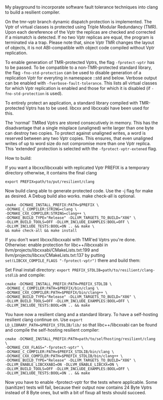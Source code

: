 My playground to incorporate software fault tolerance techniques into clang to
build a resilient compiler.

On the tmr-vptr branch dynamic dispatch protection is implemented. The Vptr of
virtual classes is protected using Triple Modular Redundancy (TMR). Upon each
dereference of the Vptr the replicas are checked and corrected if a mismatch is
detected. If no two Vptr replicas are equal, the program is terminated via a
trap.  Please note that, since Vptr TMR changes the layout of objects, it is
not ABI-compatible with object code compiled without Vptr replication.

To enable generation of TMR-protected Vptrs, the flag `-fprotect-vptr` has to
be passed. To be compatible to a non-TMR-protected standard library, the flag
`-fno-std-protection` can be used to disable generation of a replication Vptr
for everyting in namespace ::std and below.  Verbose output can be enabled with
`-fverbose-fault-tolerance`. This lists all virtual classes for which Vptr
replication is enabled and those for which it is disabled (if
`-fno-std-protection` is used).

To entirely protect an application, a standard library compiled with
TMR-protected Vptrs has to be used. libcxx and libcxxabi have been used for
this.

The 'normal' TMRed Vptrs are stored consecutively in memory. This has the
disadvantage that a single misplace (unaligned) write larger than one byte can
destroy two copies. To protect against unaligned writes, a word is reserved
between any two Vptr copies. This ensures, that even unaligned writes of up to
word size do not compromise more than one Vptr replica. This 'extended'
protection is selected with the `-fprotect-vptr-extened` flag.

How to build:

If you want a libcxx/libcxxabi with replicated Vptr PREFIX is a temporary
directory otherwise, it contains the final clang

```
export PREFIX=path/to/put/resilient/clang
```

Now build clang able to generate protected code. Use the -j flag for make as
desired. A Debug build also works. make check-all is optional.

```
cmake -DCMAKE_INSTALL_PREFIX:PATH=$PREFIX \
-DCMAKE_C_COMPILER:STRING=clang \
-DCMAKE_CXX_COMPILER:STRING=clang++ \
-DCMAKE_BUILD_TYPE="Release" -DLLVM_TARGETS_TO_BUILD="X86" \
-DLLVM_BUILD_TOOLS=OFF -DLLVM_INCLUDE_EXAMPLES:BOOL=OFF \
-DLLVM_INCLUDE_TESTS:BOOL=ON .. && make \
&& make check-all && make install
```

If you don't want libcxx/libcxxabi with TMR'ed Vptrs you're done. Otherwise:
enable protection for libc++/libcxxabi in
llvm/projects/libcxxabi/CMakeLists.txt:199 and
llvm/projects/libcxx/CMakeLists.txt:137 by putting 
`set(LIBCXX_COMPILE_FLAGS "-fprotect-vptr")` there and build them:

Set Final install directory: 
`export PREFIX_STDLIB=path/to/resilient/clang-stdlib` and compile:

```
cmake -DCMAKE_INSTALL_PREFIX:PATH=PREFIX_STDLIB \
-DCMAKE_C_COMPILER:PATH=$PREFIX/bin/clang \
-DCMAKE_CXX_COMPILER:PATH=$PREFIX/bin/clang++ \
-DCMAKE_BUILD_TYPE="Release" -DLLVM_TARGETS_TO_BUILD="X86" \
-DLLVM_BUILD_TOOLS=OFF -DLLVM_INCLUDE_EXAMPLES:BOOL=OFF \
-DLLVM_INCLUDE_TESTS:BOOL=ON .. && make
```

You have now a resilient clang and a standard library. To have a self-hosting
resilient clang continue on. Use `export LD_LIBRARY_PATH=$PREFIX_STDLIB/lib/`
so that libc++/libcxxabi can be found and compile the self-hosting resilient
compiler:

```
cmake -DCMAKE_INSTALL_PREFIX:PATH=path/to/selfhosting/resilient/clang \
-DCMAKE_CXX_FLAGS="-fprotect-vptr" \
-DCMAKE_C_COMPILER:PATH=$PREFIX_STDLIB/bin/clang \
-DCMAKE_CXX_COMPILER:PATH=$PREFIX_STDLIB/bin/clang++ \
-DCMAKE_BUILD_TYPE="Release" -DLLVM_TARGETS_TO_BUILD="X86" \
-DLLVM_ENABLE_LIBCXXABI=ON -DLLVM_ENABLE_LIBCXX=ON \
-DLLVM_BUILD_TOOLS=OFF -DLLVM_INCLUDE_EXAMPLES:BOOL=OFF \
-DLLVM_INCLUDE_TESTS:BOOL=ON .. && make
```

Now you have to enable -fprotect-vptr for the tests where applicable. Some
(sanitizer) tests will fail, because their output now contains 24 Byte Vptrs
instead of 8 Byte ones, but with a bit of fixup all tests should succeed.
